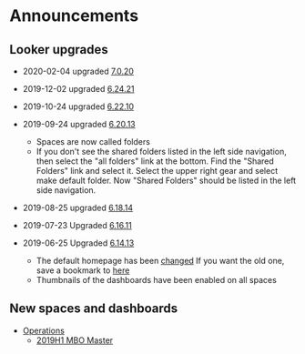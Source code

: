 # Announcements

## Looker upgrades
- 2020-02-04 upgraded [7.0.20](https://docs.looker.com/relnotes)

- 2019-12-02 upgraded [6.24.21](https://discourse.looker.com/t/looker-6-24-release-notes/14865)

- 2019-10-24 upgraded [6.22.10](https://discourse.looker.com/t/looker-6-22-release-notes/14345)

- 2019-09-24 upgraded [6.20.13](https://discourse.looker.com/t/looker-6-20-release-notes/13857)
  - Spaces are now called folders
  - If you don't see the shared folders listed in the left side navigation, then select the "all folders" link at the bottom.  Find the "Shared Folders" link and select it.  Select the upper right gear and select make default folder.  Now "Shared Folders" should be listed in the left side navigation.

- 2019-08-25 upgraded [6.18.14](https://discourse.looker.com/t/looker-6-18-release-notes/13347)

- 2019-07-23 Upgraded [6.16.11](https://discourse.looker.com/t/looker-6-16-release-notes/12994)

- 2019-06-25 Upgraded  [6.14.13](https://discourse.looker.com/t/looker-6-14-release-notes/12569)
  - The default homepage has been [changed](https://insights.joyent.us/browse)
    If you want the old one, save a bookmark to [here](https://insights.joyent.us/spaces/home)
  - Thumbnails of the dashboards have been enabled on all spaces

## New spaces and dashboards

- [Operations](https://insights.joyent.us/spaces/66)
    - [2019H1 MBO Master](https://insights.joyent.us/dashboards/126)
